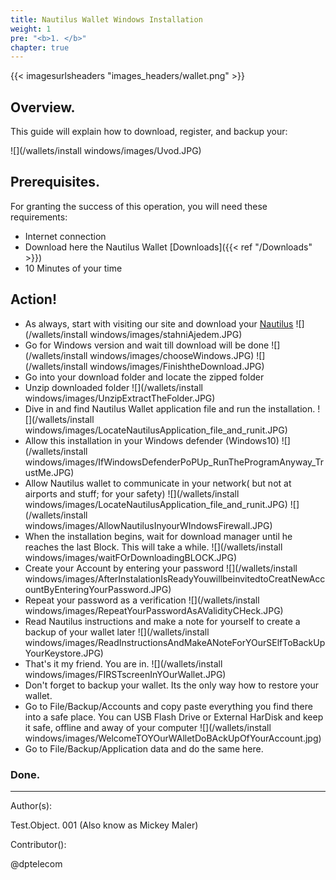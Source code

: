 ```yaml
---
title: Nautilus Wallet Windows Installation
weight: 1
pre: "<b>1. </b>"
chapter: true
---
```

{{< imagesurlsheaders "images_headers/wallet.png"  >}}


## Overview.

This guide will explain how to download, register, and backup your:

![](/wallets/install windows/images/Uvod.JPG)

## Prerequisites.

For granting the success of this operation, you will need these requirements:

* Internet connection
* Download here the Nautilus Wallet [Downloads]({{< ref "/Downloads" >}})
* 10 Minutes of your time

## Action!

* As always, start with visiting our site and download your [Nautilus](https://pirl.io/en/nautilus-wallet/)
![](/wallets/install windows/images/stahniAjedem.JPG)
* Go for Windows version and wait till download will be done
![](/wallets/install windows/images/chooseWindows.JPG)
![](/wallets/install windows/images/FinishtheDownload.JPG)
* Go into your download folder and locate the zipped folder
* Unzip downloaded folder
![](/wallets/install windows/images/UnzipExtractTheFolder.JPG)
* Dive in and find Nautilus Wallet application file and run the installation.
![](/wallets/install windows/images/LocateNautilusApplication_file_and_runit.JPG)
* Allow this installation in your Windows defender (Windows10)
![](/wallets/install windows/images/IfWindowsDefenderPoPUp_RunTheProgramAnyway_TrustMe.JPG)
* Allow Nautilus wallet to communicate in your network( but not at airports and stuff;     for your safety)
![](/wallets/install windows/images/LocateNautilusApplication_file_and_runit.JPG)
![](/wallets/install windows/images/AllowNautilusInyourWIndowsFirewall.JPG)
* When the installation begins, wait for download manager until he reaches the last Block. This will take a while.
![](/wallets/install windows/images/waitFOrDownloadingBLOCK.JPG)
* Create your Account by entering your password
![](/wallets/install windows/images/AfterInstalationIsReadyYouwillbeinvitedtoCreatNewAccountByEnteringYourPassword.JPG)
* Repeat your password as a verification
![](/wallets/install windows/images/RepeatYourPasswordAsAValidityCHeck.JPG)
* Read Nautilus instructions and make a note for yourself to create a backup of your wallet later
![](/wallets/install windows/images/ReadInstructionsAndMakeANoteForYOurSElfToBackUpYourKeystore.JPG)
* That's it my friend. You are in.
![](/wallets/install windows/images/FIRSTscreenInYOurWallet.JPG)
* Don't forget to backup your wallet. Its the only way how to restore your wallet.
* Go to File/Backup/Accounts and copy paste everything you find there into a safe place. You can USB Flash Drive or External HarDisk and keep it safe, offline and away of your computer
![](/wallets/install windows/images/WelcomeTOYOurWAlletDoBAckUpOfYourAccount.jpg)
* Go to File/Backup/Application data and do the same here.
### Done.


---

Author(s):

Test.Object. 001 (Also know as Mickey Maler)

Contributor():

@dptelecom
